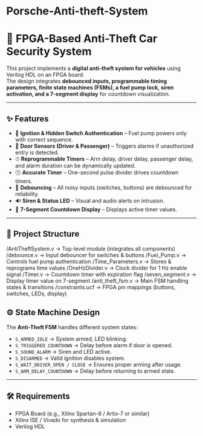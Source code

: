 # Porsche-Anti-theft-System
# 🚗 FPGA-Based Anti-Theft Car Security System

This project implements a **digital anti-theft system for vehicles** using Verilog HDL on an FPGA board.  
The design integrates **debounced inputs, programmable timing parameters, finite state machines (FSMs), a fuel pump lock, siren activation, and a 7-segment display** for countdown visualization.

---

## ✨ Features
- 🔑 **Ignition & Hidden Switch Authentication** – Fuel pump powers only with correct sequence.
- 🚪 **Door Sensors (Driver & Passenger)** – Triggers alarms if unauthorized entry is detected.
- ⏱ **Reprogrammable Timers** – Arm delay, driver delay, passenger delay, and alarm duration can be dynamically updated.
- 🕒 **Accurate Timer** – One-second pulse divider drives countdown timers.
- 🔄 **Debouncing** – All noisy inputs (switches, buttons) are debounced for reliability.
- 🔊 **Siren & Status LED** – Visual and audio alerts on intrusion.
- 🔢 **7-Segment Countdown Display** – Displays active timer values.

---

## 📂 Project Structure
/AntiTheftSystem.v → Top-level module (integrates all components)
/debounce.v → Input debouncer for switches & buttons
/Fuel_Pump.v → Controls fuel pump authentication
/Time_Parameters.v → Stores & reprograms time values
/OneHzDivider.v → Clock divider for 1 Hz enable signal
/Timer.v → Countdown timer with expiration flag
/seven_segment.v → Display timer value on 7-segment
/anti_theft_fsm.v → Main FSM handling states & transitions
/constraints.ucf → FPGA pin mappings (buttons, switches, LEDs, display)

## ⚙️ State Machine Design
The **Anti-Theft FSM** handles different system states:
- `S_ARMED_IDLE` → System armed, LED blinking.
- `S_TRIGGERED_COUNTDOWN` → Delay before alarm if door is opened.
- `S_SOUND_ALARM` → Siren and LED active.
- `S_DISARMED` → Valid ignition disables system.
- `S_WAIT_DRIVER_OPEN / CLOSE` → Ensures proper arming after usage.
- `S_ARM_DELAY_COUNTDOWN` → Delay before returning to armed state.

---

## 🛠 Requirements
- FPGA Board (e.g., Xilinx Spartan-6 / Artix-7 or similar)  
- Xilinx ISE / Vivado for synthesis & simulation  
- Verilog HDL
